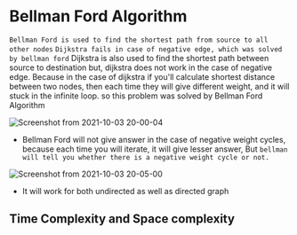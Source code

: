 # Bellman Ford Algorithm
``` Bellman Ford is used to find the shortest path from source to all other nodes ```
``` Dijkstra fails in case of negative edge, which was solved by bellman ford ```
Dijkstra is also used to find the shortest path between source to destination but, dijkstra does not work in the case of negative edge. Because in the case of dijkstra if you'll calculate shortest distance between two nodes, then each time they will give different weight, and it will stuck in the infinite loop. so this problem was solved by Bellman Ford Algorithm


![Screenshot from 2021-10-03 20-00-04](https://user-images.githubusercontent.com/42698268/135758430-30e8a9b9-d576-42ee-91e5-81aefa70bb39.png)

* Bellman Ford will not give answer in the case of negative weight cycles, because each time you will iterate, it will give lesser answer, But ```bellman will tell you whether there is a negative weight cycle or not.```

 ![Screenshot from 2021-10-03 20-05-00](https://user-images.githubusercontent.com/42698268/135758622-c442812f-ab07-437b-b752-1ceb85c7f675.png)

* It will work for both undirected as well as directed graph

## Time Complexity and Space complexity
